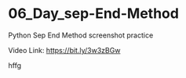 # 06_Day_sep-End-Method
Python Sep End Method
screenshot practice

Video Link: https://bit.ly/3w3zBGw

hffg
